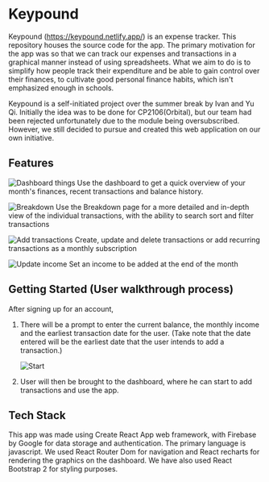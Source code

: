 # Keypound

Keypound (<https://keypound.netlify.app/>) is an expense tracker. This repository houses the source code for the app. The primary motivation for the app was so that we can track our expenses and transactions in a graphical manner instead of using spreadsheets. What we aim to do is to simplify how people track their expenditure and be able to gain control over their finances, to cultivate good personal finance habits, which isn't emphasized enough in schools.

Keypound is a self-initiated project over the summer break by Ivan and Yu Qi. Initially the idea was to be done for CP2106(Orbital), but our team had been rejected unfortunately due to the module being oversubscribed. However, we still decided to pursue and created this web application on our own initiative.

## Features

![Dashboard things](https://user-images.githubusercontent.com/77185900/127454464-eb371f45-e0f0-4a70-8ae0-1b3420b022c7.png)
Use the dashboard to get a quick overview of your month's finances, recent transactions and balance history.

![Breakdown](https://user-images.githubusercontent.com/77185900/127454556-700e2a1d-1b5b-4da3-885d-1abbcef9177a.png)
Use the Breakdown page for a more detailed and in-depth view of the individual transactions, with the ability to search sort and filter transactions

![Add transactions](https://user-images.githubusercontent.com/77185900/127454610-816e853a-aedb-44be-94f7-29c2cedb04e4.png)
Create, update and delete transactions or add recurring transactions as a monthly subscription

![Update income](https://user-images.githubusercontent.com/77185900/127454711-7d757d74-6630-4e20-b59b-b364cdc61125.png)
Set an income to be added at the end of the month

## Getting Started (User walkthrough process)

After signing up for an account,

1. There will be a prompt to enter the current balance, the monthly income and the earliest transaction date for the user. 
   (Take note that the date entered will be the earliest date that the user intends to add a transaction.)
   
   ![Start](https://user-images.githubusercontent.com/77185900/127454916-9eeec27c-69f5-4f34-a1cb-77f81315713a.png)

2. User will then be brought to the dashboard, where he can start to add transactions and use the app.

## Tech Stack

This app was made using Create React App web framework, with Firebase by Google for data storage and authentication. The primary language is javascript. We used React Router Dom for navigation and React recharts for rendering the graphics on the dashboard. We have also used React Bootstrap 2 for styling purposes.
